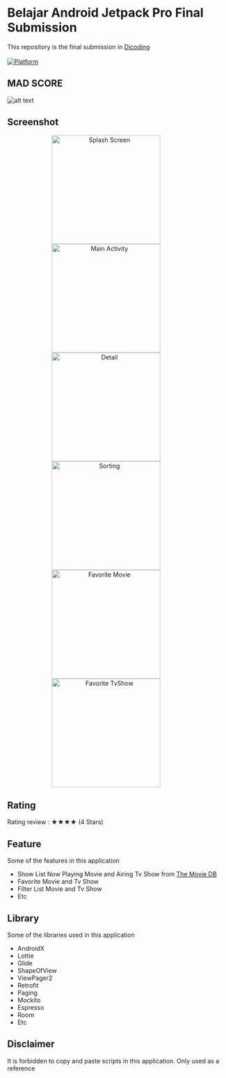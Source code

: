# Belajar Android Jetpack Pro Final Submission

This repository is the final submission in [Dicoding](https://www.dicoding.com/academies/129)<br><br>
[![Platform](https://img.shields.io/badge/platform-Android-green.svg)](http://developer.android.com/index.html)

## MAD SCORE
![alt text](https://github.com/MhmmdRFadhil/BAJP-Final-Submission/blob/master/screenshot/summary.png)

## Screenshot
<p align="center">
  <img src="/screenshot/Splashscreen.jpg"
        alt="Splash Screen"    
        style="margin-right: 50px;"    
        width="250" />
  <img src="/screenshot/Home.jpg"
        alt="Main Activity"    
        style="margin-right: 50px;"    
        width="250" />
  <img src="/screenshot/Detail.jpg"
        alt="Detail"    
        style="margin-right: 50px;"    
        width="250" />
  <img src="/screenshot/Sorting.jpg"
        alt="Sorting"    
        style="margin-right: 50px;"    
        width="250" />
  <img src="/screenshot/Favorite Movie.jpg"
        alt="Favorite Movie"    
        style="margin-right: 50px;"    
        width="250" />
  <img src="/screenshot/Favorite TvShow.jpg"
        alt="Favorite TvShow"    
        style="margin-right: 50px;"    
        width="250" />    
</p>

## Rating
Rating review : ★★★★ (4 Stars)

## Feature 
Some of the features in this application
- Show List Now Playing Movie and Airing Tv Show from [The Movie DB](https://www.themoviedb.org/)
- Favorite Movie and Tv Show
- Filter List Movie and Tv Show
- Etc

## Library 
Some of the libraries used in this application
- AndroidX
- Lottie
- Glide
- ShapeOfView
- ViewPager2
- Retrofit
- Paging 
- Mockito
- Espresso
- Room
- Etc

## Disclaimer 
It is forbidden to copy and paste scripts in this application. Only used as a reference
